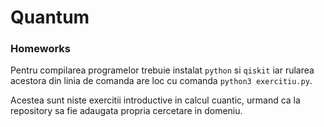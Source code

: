 # Quantum


### Homeworks

Pentru compilarea programelor trebuie instalat `python` si `qiskit` iar rularea acestora din linia de comanda are loc cu comanda `python3 exercitiu.py`.

Acestea sunt niste exercitii introductive in calcul cuantic, urmand ca la repository sa fie adaugata propria cercetare in domeniu.
